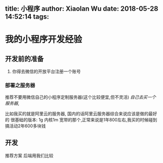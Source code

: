 title: 小程序
author: Xiaolan Wu
date: 2018-05-28 14:52:14
tags:
---
# 我的小程序开发经验

## 开发前的准备
1. 你得去微信的开放平台注册一个账号

### 部署之服务器

推荐不要用微信自己的小程序定制服务器(这个比较便宜,但不灵活)
*自己去买一个服务器*,

比如我买的就是阿里云的服务器,
国内的话阿里云服务器综合来说应该是做的最好的
很基础的版本: 1g 内核1m 宽带的那个,正常来说是1年800左右,我买的时候碰到搞活动2年600多块钱

## 开发
推荐方案
后端用我们比较


